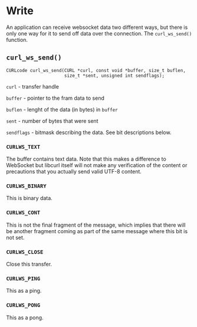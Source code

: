 # Write

An application can receive websocket data two different ways, but there is
only one way for it to send off data over the connection. The `curl_ws_send()`
function.

## `curl_ws_send()`

    CURLcode curl_ws_send(CURL *curl, const void *buffer, size_t buflen,
                          size_t *sent, unsigned int sendflags);

`curl` - transfer handle

`buffer` - pointer to the fram data to send

`buflen` - lenght of the data (in bytes) in `buffer`

`sent` - number of bytes that were sent

`sendflags` - bitmask describing the data. See bit descriptions below.

### `CURLWS_TEXT`
The buffer contains text data. Note that this makes a difference to WebSocket
but libcurl itself will not make any verification of the content or
precautions that you actually send valid UTF-8 content.

### `CURLWS_BINARY`
This is binary data.

### `CURLWS_CONT`
This is not the final fragment of the message, which implies that there will
be another fragment coming as part of the same message where this bit is not
set.

### `CURLWS_CLOSE`
Close this transfer.

### `CURLWS_PING`
This as a ping.

### `CURLWS_PONG`
This as a pong.
